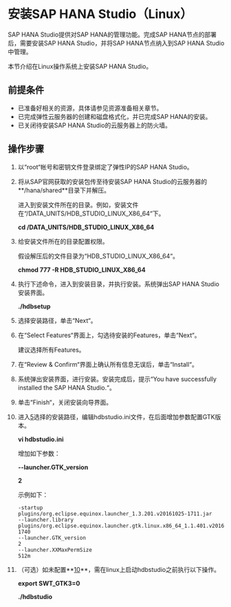 # 安装SAP HANA Studio（Linux）<a name="saphana_02_0035"></a>

SAP HANA Studio提供对SAP HANA的管理功能。完成SAP  HANA节点的部署后，需要安装SAP HANA Studio，并将SAP HANA节点纳入到SAP HANA Studio中管理。

本节介绍在Linux操作系统上安装SAP HANA Studio。

## 前提条件<a name="section1553389185034"></a>

-   已准备好相关的资源，具体请参见资源准备相关章节。
-   已完成弹性云服务器的创建和磁盘格式化，并已完成SAP HANA的安装。
-   已关闭待安装SAP HANA Studio的云服务器上的防火墙。

## 操作步骤<a name="section2292411011547"></a>

1.  以“root“帐号和密钥文件登录绑定了弹性IP的SAP HANA Studio。
2.  将从SAP官网获取的安装包传至待安装SAP HANA Studio的云服务器的**/hana/shared**目录下并解压。

    进入到安装文件所在的目录。例如，安装文件在“/DATA\_UNITS/HDB\_STUDIO\_LINUX\_X86\_64“下。

    **cd /DATA\_UNITS/HDB\_STUDIO\_LINUX\_X86\_64**

3.  给安装文件所在的目录配置权限。

    假设解压后的文件目录为“HDB\_STUDIO\_LINUX\_X86\_64“。

    **chmod 777 -R HDB\_STUDIO\_LINUX\_X86\_64**

4.  执行下述命令，进入到安装目录，并执行安装。系统弹出SAP HANA Studio安装界面。

    **./hdbsetup**

5.  <a name="li2577252022187"></a>选择安装路径，单击“Next“。
6.  在“Select Features“界面上，勾选待安装的Features，单击“Next“。

    建议选择所有Features。

7.  在“Review & Confirm“界面上确认所有信息无误后，单击“Install“。
8.  系统弹出安装界面，进行安装。安装完成后，提示“You have successfully installed the SAP HANA Studio.“。
9.  单击“Finish“，关闭安装向导界面。
10. <a name="li716794012226"></a>进入[5](#li2577252022187)选择的安装路径，编辑hdbstudio.ini文件，在后面增加参数配置GTK版本。

    **vi hdbstudio.ini**

    增加如下参数：

    **--launcher.GTK\_version**

    **2**

    示例如下：

    ```
    -startup
    plugins/org.eclipse.equinox.launcher_1.3.201.v20161025-1711.jar
    --launcher.library
    plugins/org.eclipse.equinox.launcher.gtk.linux.x86_64_1.1.401.v20161122-1740
    --launcher.GTK_version
    2
    --launcher.XXMaxPermSize
    512m
    ```

11. （可选）如未配置**[10](#li716794012226)**，需在linux上启动hdbstudio之前执行以下操作。

    **export SWT\_GTK3=0**

    **./hdbstudio**


